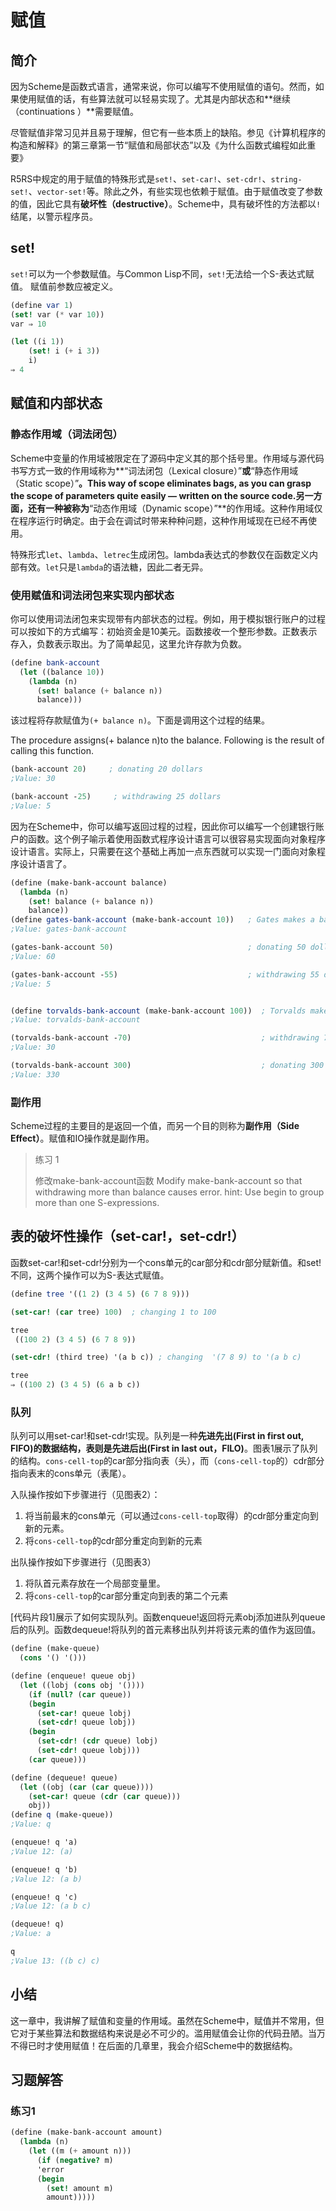 # 赋值

## 简介

因为Scheme是函数式语言，通常来说，你可以编写不使用赋值的语句。然而，如果使用赋值的话，有些算法就可以轻易实现了。尤其是内部状态和**继续（continuations ）**需要赋值。

尽管赋值非常习见并且易于理解，但它有一些本质上的缺陷。参见《计算机程序的构造和解释》的第三章第一节“赋值和局部状态”以及《为什么函数式编程如此重要》

R5RS中规定的用于赋值的特殊形式是`set!`、`set-car!`、`set-cdr!`、`string-set!`、`vector-set!`等。除此之外，有些实现也依赖于赋值。由于赋值改变了参数的值，因此它具有**破坏性（destructive）**。Scheme中，具有破坏性的方法都以`!`结尾，以警示程序员。

## set!

`set!`可以为一个参数赋值。与Common Lisp不同，`set!`无法给一个S-表达式赋值。
赋值前参数应被定义。

```scheme
(define var 1)
(set! var (* var 10))
var ⇒ 10

(let ((i 1))
    (set! i (+ i 3))
    i)
⇒ 4
```

## 赋值和内部状态

### 静态作用域（词法闭包）

Scheme中变量的作用域被限定在了源码中定义其的那个括号里。作用域与源代码书写方式一致的作用域称为**“词法闭包（Lexical closure）”**或**“静态作用域（Static scope）”**。This way of scope eliminates bags, as you can grasp the scope of parameters quite easily — written on the source code.另一方面，还有一种被称为**“动态作用域（Dynamic scope）”**的作用域。这种作用域仅在程序运行时确定。由于会在调试时带来种种问题，这种作用域现在已经不再使用。

特殊形式`let`、`lambda`、`letrec`生成闭包。lambda表达式的参数仅在函数定义内部有效。`let`只是`lambda`的语法糖，因此二者无异。

### 使用赋值和词法闭包来实现内部状态

你可以使用词法闭包来实现带有内部状态的过程。例如，用于模拟银行账户的过程可以按如下的方式编写：初始资金是10美元。函数接收一个整形参数。正数表示存入，负数表示取出。为了简单起见，这里允许存款为负数。

```scheme
(define bank-account
  (let ((balance 10))
    (lambda (n)
      (set! balance (+ balance n))
      balance)))
```

该过程将存款赋值为`(+ balance n)`。下面是调用这个过程的结果。

The procedure assigns(+ balance n)to the balance. Following is the result of calling this function.

```scheme
(bank-account 20)     ; donating 20 dollars 
;Value: 30

(bank-account -25)     ; withdrawing 25 dollars
;Value: 5
```

因为在Scheme中，你可以编写返回过程的过程，因此你可以编写一个创建银行账户的函数。这个例子喻示着使用函数式程序设计语言可以很容易实现面向对象程序设计语言。实际上，只需要在这个基础上再加一点东西就可以实现一门面向对象程序设计语言了。

```scheme
(define (make-bank-account balance)
  (lambda (n)
    (set! balance (+ balance n))
    balance))
(define gates-bank-account (make-bank-account 10))   ; Gates makes a bank account by donating  10 dollars
;Value: gates-bank-account

(gates-bank-account 50)                              ; donating 50 dollars
;Value: 60

(gates-bank-account -55)                             ; withdrawing 55 dollars
;Value: 5


(define torvalds-bank-account (make-bank-account 100))  ; Torvalds makes a bank account by donating 100 dollars
;Value: torvalds-bank-account

(torvalds-bank-account -70)                             ; withdrawing 70 dollars
;Value: 30

(torvalds-bank-account 300)                             ; donating 300 dollars
;Value: 330
```

### 副作用

Scheme过程的主要目的是返回一个值，而另一个目的则称为**副作用（Side Effect）**。赋值和IO操作就是副作用。


> 练习 1
> 
> 修改make-bank-account函数 
> Modify make-bank-account so that withdrawing more than balance causes error. hint: Use begin to group more than one S-expressions.

## 表的破坏性操作（set-car!，set-cdr!）

函数set-car!和set-cdr!分别为一个cons单元的car部分和cdr部分赋新值。和set!不同，这两个操作可以为S-表达式赋值。

```scheme
(define tree '((1 2) (3 4 5) (6 7 8 9)))

(set-car! (car tree) 100)  ; changing 1 to 100 

tree
 ((100 2) (3 4 5) (6 7 8 9))

(set-cdr! (third tree) '(a b c)) ; changing  '(7 8 9) to '(a b c) 

tree
⇒ ((100 2) (3 4 5) (6 a b c))
```

### 队列

队列可以用set-car!和set-cdr!实现。队列是一种**先进先出(First in first out, FIFO)**的数据结构，表则是**先进后出(First in last out，FILO)**。图表1展示了队列的结构。`cons-cell-top`的car部分指向表（头），而（`cons-cell-top`的）cdr部分指向表末的cons单元（表尾）。

入队操作按如下步骤进行（见图表2）：
1. 将当前最末的cons单元（可以通过`cons-cell-top`取得）的cdr部分重定向到新的元素。
2. 将`cons-cell-top`的cdr部分重定向到新的元素

出队操作按如下步骤进行（见图表3）
1. 将队首元素存放在一个局部变量里。
2. 将`cons-cell-top`的car部分重定向到表的第二个元素

[代码片段1]展示了如何实现队列。函数enqueue!返回将元素obj添加进队列queue后的队列。函数dequeue!将队列的首元素移出队列并将该元素的值作为返回值。

```scheme
(define (make-queue)
  (cons '() '()))

(define (enqueue! queue obj)
  (let ((lobj (cons obj '())))
    (if (null? (car queue))
	(begin
	  (set-car! queue lobj)
	  (set-cdr! queue lobj))
	(begin
	  (set-cdr! (cdr queue) lobj)
	  (set-cdr! queue lobj)))
    (car queue)))

(define (dequeue! queue)
  (let ((obj (car (car queue))))
    (set-car! queue (cdr (car queue)))
    obj))
(define q (make-queue))
;Value: q

(enqueue! q 'a)
;Value 12: (a)

(enqueue! q 'b)
;Value 12: (a b)

(enqueue! q 'c)
;Value 12: (a b c)

(dequeue! q)
;Value: a

q
;Value 13: ((b c) c)
```

## 小结

这一章中，我讲解了赋值和变量的作用域。虽然在Scheme中，赋值并不常用，但它对于某些算法和数据结构来说是必不可少的。滥用赋值会让你的代码丑陋。当万不得已时才使用赋值！在后面的几章里，我会介绍Scheme中的数据结构。

## 习题解答

### 练习1

```scheme
(define (make-bank-account amount)
  (lambda (n)
    (let ((m (+ amount n)))
      (if (negative? m)
	  'error
	  (begin
	    (set! amount m)
	    amount)))))
```
